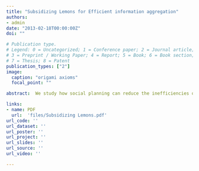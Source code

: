 ```yaml
---
title: "Subsidizing Lemons for Efficient information aggregation"
authors:
- admin
date: "2013-02-18T00:00:00Z"
doi: ""

# Publication type.
# Legend: 0 = Uncategorized; 1 = Conference paper; 2 = Journal article;
# 3 = Preprint / Working Paper; 4 = Report; 5 = Book; 6 = Book section;
# 7 = Thesis; 8 = Patent
publication_types: ["2"]
image:
  caption: "origami axioms"
  focal_point: ""

abstract:  We study how social planning can reduce the inefficiencies of  social learning, stemming from herding and informational cascades.  A social planner  is introduced to the  classical sequential social learning model. She can tax or subsidize players' actions in order to maximize social welfare, a discounted sum of agents' utilities. We solve or accurately approximate the expected utility of the social planner and  the optimal pricing strategy for various signal distributions. In equilibrium,  it is optimal to increase the price for the better action, causing a reduction in current agent's utility, but also a net gain, due to the information  this action reveals. The addition of the social planner significantly improves  social welfare and the asymptotic speed of learning.

links:
- name: PDF
  url:  'files/Subsidizing Lemons.pdf'
url_code: ''
url_dataset: ''
url_poster: ''
url_project: ''
url_slides: ''
url_source: ''
url_video: ''

---
```



